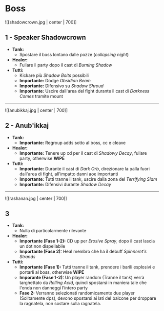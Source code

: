 # Boss

![[shadowcrown.jpg | center | 700]]
## 1 - Speaker Shadowcrown
- **Tank:**
	- Spostare il boss lontano dalle pozze (*collapsing night*)
- **Healer:** 
	- Fullare il party dopo il cast di *Burning Shadow*
- **Tutti:** 
	- Kickare più *Shadow Bolts* possibili
	- **Importante:** Dodge *Obsidian Beam*
	- **Importante:** Difensivo su *Shadow Shroud*
	- **Importante:** Uscire dall'area del fight durante il cast di *Darkness Comes* tramite  mount

---

![[anubikkaj.jpg | center | 700]]
## 2 - Anub'ikkaj
- **Tank:**
	- **Importante:** Regroup adds sotto al boss, cc e cleave
- **Healer:** 
	- **Importante:** Tenere up cd per il cast di *Shadowy Decay*, fullare party, otherwise **WIPE**
- **Tutti:** 
	- **Importante:** Durante il cast di *Dark Orb*, direzionare la palla fuori dall'area di fight, all'impatto danni aoe importanti
	- **Importante:** Tutti tranne il tank, uscire dalla zona del *Terrifying Slam*
	- **Importante:** Difensivi durante *Shadow Decay*
---

![[rashanan.jpg | center | 700]]
## 3
- **Tank:**
	- Nulla di particolarmente rilevante
- **Healer:** 
	- **Importante (Fase 1-2):** CD up per *Erosive Spray*, dopo il cast lascia un dot non dispellabile
	- **Importante (Fase 2):** Heal membro che ha il debuff *Spinneret's Strands*
- **Tutti:** 
	- **Importante (Fase 1):** Tutti tranne il tank, prendere i barili esplosivi e portarli al boss, otherwise **WIPE**
	- **Imporante (Fase 1-2):** Un player random (Tranne il tank) verrà targhettato da *Rolling Acid*, quindi spostarsi in maniera tale che l'onda non danneggi l'intero party 
	- **Fase 2:** Verranno selezionati randomicamente due player (Solitamente dps), devono spostarsi ai lati del balcone per droppare la ragnatela, non sostare sulla ragnatela.
